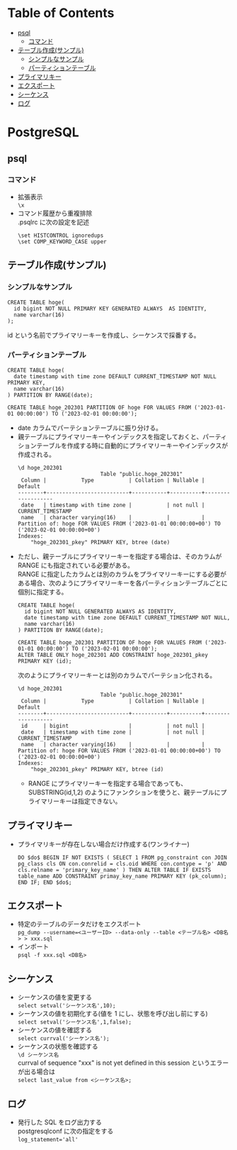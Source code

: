 Table of Contents
=================

  * [psql](#psql)
    * [コマンド](#コマンド)
  * [テーブル作成(サンプル)](#テーブル作成サンプル)
    * [シンプルなサンプル](#シンプルなサンプル)
    * [パーティションテーブル](#パーティションテーブル)
  * [プライマリキー](#プライマリキー)
  * [エクスポート](#エクスポート)
  * [シーケンス](#シーケンス)
  * [ログ](#ログ)

# PostgreSQL

## psql

### コマンド
* 拡張表示  
  `\x`
* コマンド履歴から重複排除  
  .psqlrc に次の設定を記述
  ```
  \set HISTCONTROL ignoredups
  \set COMP_KEYWORD_CASE upper
  ```

## テーブル作成(サンプル)

### シンプルなサンプル

```
CREATE TABLE hoge(
  id bigint NOT NULL PRIMARY KEY GENERATED ALWAYS  AS IDENTITY,
  name varchar(16)
);
```
id という名前でプライマリーキーを作成し、シーケンスで採番する。

### パーティションテーブル

```
CREATE TABLE hoge(
  date timestamp with time zone DEFAULT CURRENT_TIMESTAMP NOT NULL PRIMARY KEY,
  name varchar(16)
) PARTITION BY RANGE(date);

CREATE TABLE hoge_202301 PARTITION OF hoge FOR VALUES FROM ('2023-01-01 00:00:00') TO ('2023-02-01 00:00:00');
```
* date カラムでパーテションテーブルに振り分ける。  
* 親テーブルにプライマリーキーやインデックスを指定しておくと、パーティションテーブルを作成する時に自動的にプライマリーキーやインデックスが作成される。  
  ```
  \d hoge_202301
                            Table "public.hoge_202301"
   Column |           Type           | Collation | Nullable |      Default      
  --------+--------------------------+-----------+----------+-------------------
   date   | timestamp with time zone |           | not null | CURRENT_TIMESTAMP
   name   | character varying(16)    |           |          | 
  Partition of: hoge FOR VALUES FROM ('2023-01-01 00:00:00+00') TO ('2023-02-01 00:00:00+00')
  Indexes:
      "hoge_202301_pkey" PRIMARY KEY, btree (date)
  ```
* ただし、親テーブルにプライマリーキーを指定する場合は、そのカラムが RANGE にも指定されている必要がある。  
  RANGE に指定したカラムとは別のカラムをプライマリーキーにする必要がある場合、次のようにプライマリーキーを各パーティションテーブルごとに個別に指定する。
  ```
  CREATE TABLE hoge(
    id bigint NOT NULL GENERATED ALWAYS AS IDENTITY,
    date timestamp with time zone DEFAULT CURRENT_TIMESTAMP NOT NULL,
    name varchar(16)
  ) PARTITION BY RANGE(date);
  
  CREATE TABLE hoge_202301 PARTITION OF hoge FOR VALUES FROM ('2023-01-01 00:00:00') TO ('2023-02-01 00:00:00');
  ALTER TABLE ONLY hoge_202301 ADD CONSTRAINT hoge_202301_pkey PRIMARY KEY (id);
  ```
  次のようにプライマリーキーとは別のカラムでパーテション化される。
  ```
  \d hoge_202301
                            Table "public.hoge_202301"
   Column |           Type           | Collation | Nullable |      Default      
  --------+--------------------------+-----------+----------+-------------------
   id     | bigint                   |           | not null | 
   date   | timestamp with time zone |           | not null | CURRENT_TIMESTAMP
   name   | character varying(16)    |           |          | 
  Partition of: hoge FOR VALUES FROM ('2023-01-01 00:00:00+00') TO ('2023-02-01 00:00:00+00')
  Indexes:
      "hoge_202301_pkey" PRIMARY KEY, btree (id)
  ```
  * RANGE にプライマリーキーを指定する場合であっても、SUBSTRING(id,1,2) のようにファンクションを使うと、親テーブルにプライマリーキーは指定できない。

## プライマリキー

* プライマリキーが存在しない場合だけ作成する(ワンライナー)  
  ```
  DO $do$ BEGIN IF NOT EXISTS ( SELECT 1 FROM pg_constraint con JOIN pg_class cls ON con.conrelid = cls.oid WHERE con.contype = 'p' AND cls.relname = 'primary_key_name' ) THEN ALTER TABLE IF EXISTS table_name ADD CONSTRAINT primay_key_name PRIMARY KEY (pk_column); END IF; END $do$;
  ```

## エクスポート

* 特定のテーブルのデータだけをエクスポート  
  `pg_dump --username=<ユーザーID> --data-only --table <テーブル名> <DB名> > xxx.sql`
* インポート  
  `psql -f xxx.sql <DB名>`

## シーケンス

* シーケンスの値を変更する  
`select setval('シーケンス名',10);`
* シーケンスの値を初期化する(値を 1 にし、状態を呼び出し前にする)  
`select setval('シーケンス名',1,false);`
* シーケンスの値を確認する  
`select currval('シーケンス名');`
* シーケンスの状態を確認する  
`\d シーケンス名`  
currval of sequence "xxx" is not yet defined in this session というエラーが出る場合は  
`select last_value from <シーケンス名>;`

## ログ

* 発行した SQL をログ出力する  
postgresqlconf に次の指定をする  
`log_statement='all'`
